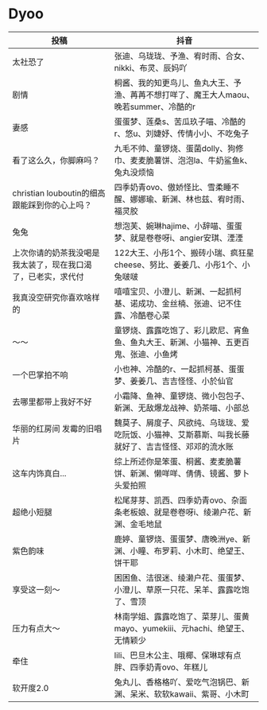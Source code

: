 # Dyoo
投稿|抖音
-|-
太社恐了|张迪、乌珑珑、予渔、宥时雨、合女、nikki、布灵、辰妈吖
剧情|桐酱、我的知更鸟儿、鱼丸大王、予渔、苒苒不想打咩了、魔王大人maou、晚若summer、冷酷的r
妻感|蛋蛋梦、莲桑s、苦瓜玖子喵、冷酷的r、悠u、刘婕妤、传情小小、不吃兔子
看了这么久，你脚麻吗？|九毛不帅、童锣烧、蛋菌dolly、狗修巾、麦麦脆薯饼、泡泡la、牛奶鲨鱼k、兔丸没烦恼
christian louboutin的细高跟能踩到你的心上吗？|四季奶青ovo、傲娇怪比、雪柔睡不醒、娜娜瑜、新渊、林也兹、宥时雨、福灵胶
兔兔|想泡芙、婉琳hajime、小辞喵、蛋蛋梦、就是卷卷呀i、angier安琪、湮湮
上次你请的奶茶我没喝是我太装了，现在我口渴了，已老实，求代付|122大王、小彤1个、搬砖小瑞、疯狂星cheese、努比、姜姜几、小彤1个、小兔啵啵
我真没空研究你喜欢啥样的|嘻嘻宝贝、小澄儿、新渊、一起抓柯基、诺成功、金丝楠、张迪、记不住露、冷酷卷心菜
～～|童锣烧、露露吃饱了、彩儿欧尼、宵鱼鱼、鱼丸大王、新渊、小猫神、五更百鬼、张迪、小鱼烤
一个巴掌拍不响|小也神、冷酷的r、一起抓柯基、蛋蛋梦、姜姜几、吉吉怪怪、小於仙官
去哪里都带上我好不好|小霜降、鱼神、童锣烧、微小包包子、新渊、无敌爆龙战神、奶茶喵、小部总
华丽的红房间 发霉的旧唱片|魏莫子、屑度子、风欲纯、乌珑珑、爱吃阮饭、小猫神、艾斯慕斯、叫我长藤就好了、吉吉怪怪、邓邓的流水账
这车内饰真白...|综上所述你是笨蛋、桐酱、麦麦脆薯饼、新渊、懒咩咩、倩倩、镜酱、萝卜头爱拍照
超绝小短腿|松尾芽芽、凯西、四季奶青ovo、杂面条老板娘、就是卷卷呀i、绫濑户花、新渊、金毛地鼠
紫色韵味|鹿婷、童锣烧、蛋蛋梦、唐晚洲ye、新渊、小瞳、布罗莉、小木町、绝望王、饼干耶
享受这一刻～|困困鱼、洁很迷、绫濑户花、蛋蛋梦、小澄儿、草原一只花、呆羊、露露吃饱了、雪顶
压力有点大～|林南学姐、露露吃饱了、菜芽儿、蛋黄mayo、yumekiii、元hachi、绝望王、无情颖少
牵住|lili、巴旦木公主、哦椰、保琳球有点胖、四季奶青ovo、年糕儿
软开度2.0|兔丸儿、香格格吖、爱吃气泡锅巴、新渊、呆米、软软kawaii、紫哥、小木町